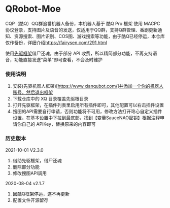 # QRobot-Moe
CQP（酷Q）QQ群追番机器人备份，本机器人基于 酷Q Pro 框架 使用 MACPC 协议登录，支持图片及语音的发送，仅适用于QQ群，支持Q群管理、番剧更新通知、资源搜索、图片识别、COS图、游戏搜索等功能，由于酷Q已经停运，本仓库仅作备份，详细介绍<https://fairysen.com/291.html>

使用[先驱框架](https://www.xianqubot.com/)借尸还魂，由于部分 API 收费，所以精简部分功能，不再支持语音，功能直接发送“菜单”即可查看，不会及时维护

### 使用说明
1. 安装(先驱机器人框架)[https://www.xianqubot.com/]并添加一个你的机器人账号，然后退出框架
2. 下载仓库中的 XQ 目录覆盖先驱根目录
3. 打开先驱框架，在插件列表里启用所有插件即可，其他配置可以右击插件设置
4. 搜图的API需要自行申请，否则功能将不可用，修改方法打开玲心自定义插件设置，在基本设置中下拉到最底部，找到【变量SauceNAO密钥】根据注释申请你自己的 APIKey，替换原来的内容即可

### 历史版本
2021-10-01 V2.3.0
1. 借助先驱框架，借尸还魂
2. 删除部分功能
3. 修改搜图API调用

2020-08-04 v2.1.7
1. 因酷Q框架停运，遂不再更新
2. 配置文件开源留存